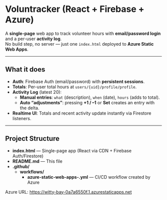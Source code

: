 # Voluntracker (React + Firebase + Azure)

A **single-page** web app to track volunteer hours with **email/password login** and a per-user **activity log**.  
No build step, no server — just one `index.html` deployed to **Azure Static Web Apps**.

---

## What it does

- **Auth**: Firebase Auth (email/password) with **persistent sessions**.
- **Totals**: Per-user total hours at `users/{uid}/profile/profile`.
- **Activity Log** (latest 20):
  - **Manual entries**: `what` (description), `when` (date), `hours` (adds to total).
  - **Auto “adjustments”**: pressing **+1 / –1** or **Set** creates an entry with the delta.
- **Realtime UI**: Totals and recent activity update instantly via Firestore listeners.

---

## Project Structure

- **index.html** — Single-page app (React via CDN + Firebase Auth/Firestore)
- **README.md** — This file
- **.github/**
  - **workflows/**
    - **azure-static-web-apps-<id>.yml** — CI/CD workflow created by Azure

Azure URL: https://witty-bay-0a7a6550f.1.azurestaticapps.net 
